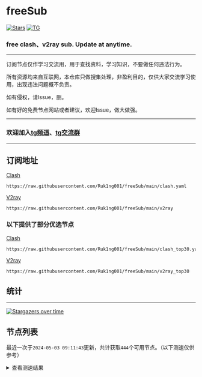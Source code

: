 # freeSub
[![Stars](https://img.shields.io/github/stars/Ruk1ng001/freeSub)](https://github.com/Ruk1ng001/freeSub/stargazers)
[![TG](https://img.shields.io/badge/Telegram-gray?logo=Telegram)](https://t.me/Ruk1ng001)
### free clash、v2ray sub. Update at anytime.

---

订阅节点仅作学习交流用，用于查找资料，学习知识，不要做任何违法行为。

所有资源均来自互联网，本仓库只做搜集处理，非盈利目的，仅供大家交流学习使用，出现违法问题概不负责。

如有侵权，请Issue，删。

如有好的免费节点网站或者建议，欢迎Issue，做大做强。

---

### 欢迎加入[tg频道](https://t.me/Ruk1ng001)、[tg交流群](https://t.me/+-e-b04EE5Cw2NmU1)

---

## 订阅地址
[Clash](https://raw.githubusercontent.com/Ruk1ng001/freeSub/main/clash.yaml)
```
https://raw.githubusercontent.com/Ruk1ng001/freeSub/main/clash.yaml
```
[V2ray](https://raw.githubusercontent.com/Ruk1ng001/freeSub/main/v2ray)
```
https://raw.githubusercontent.com/Ruk1ng001/freeSub/main/v2ray
```
### 以下提供了部分优选节点

[Clash](https://raw.githubusercontent.com/Ruk1ng001/freeSub/main/clash_top30.yaml)
```
https://raw.githubusercontent.com/Ruk1ng001/freeSub/main/clash_top30.yaml
```
[V2ray](https://raw.githubusercontent.com/Ruk1ng001/freeSub/main/v2ray_top30)
```
https://raw.githubusercontent.com/Ruk1ng001/freeSub/main/v2ray_top30
```

## 统计

---

[![Stargazers over time](https://starchart.cc/Ruk1ng001/freeSub.svg)](https://starchart.cc/Ruk1ng001/freeSub)

## 节点列表

最近一次于`2024-05-03 09:11:43`更新，共计获取`444`个可用节点。（以下测速仅供参考）

<details> <summary>查看测速结果</summary>

| 序号 | 节点 | 带宽 | 延迟 |
|:--:|:--:|:--:|:--:|
 | 1 | github.com/Ruk1ng001_128763420 | 2.07MB/s | 323.00ms |
 | 2 | github.com/Ruk1ng001_626559234 | 2.05MB/s | 338.00ms |
 | 3 | github.com/Ruk1ng001_2183640927 | 1.99MB/s | 335.00ms |
 | 4 | github.com/Ruk1ng001_3414769136 | 1.98MB/s | 364.00ms |
 | 5 | github.com/Ruk1ng001_2239045153 | 1.98MB/s | 352.00ms |
 | 6 | github.com/Ruk1ng001_466362171 | 1.97MB/s | 348.00ms |
 | 7 | github.com/Ruk1ng001_2985772439 | 1.97MB/s | 339.00ms |
 | 8 | github.com/Ruk1ng001_3097757308 | 1.96MB/s | 348.00ms |
 | 9 | github.com/Ruk1ng001_2843511257 | 1.96MB/s | 361.00ms |
 | 10 | github.com/Ruk1ng001_2444498919 | 1.96MB/s | 363.00ms |
 | 11 | github.com/Ruk1ng001_1788757087 | 1.96MB/s | 294.00ms |
 | 12 | github.com/Ruk1ng001_578713932 | 1.95MB/s | 378.00ms |
 | 13 | github.com/Ruk1ng001_2620818422 | 1.92MB/s | 372.00ms |
 | 14 | github.com/Ruk1ng001_75363703 | 1.92MB/s | 379.00ms |
 | 15 | github.com/Ruk1ng001_347793330 | 1.91MB/s | 379.00ms |
 | 16 | github.com/Ruk1ng001_915446899 | 1.88MB/s | 364.00ms |
 | 17 | github.com/Ruk1ng001_2943435669 | 1.88MB/s | 366.00ms |
 | 18 | github.com/Ruk1ng001_2050607000 | 1.87MB/s | 373.00ms |
 | 19 | github.com/Ruk1ng001_387419839 | 1.87MB/s | 341.00ms |
 | 20 | github.com/Ruk1ng001_2715591450 | 1.81MB/s | 409.00ms |
 | 21 | github.com/Ruk1ng001_4180882920 | 1.81MB/s | 346.00ms |
 | 22 | github.com/Ruk1ng001_2369171920 | 1.78MB/s | 375.00ms |
 | 23 | github.com/Ruk1ng001_856261957 | 1.77MB/s | 364.00ms |
 | 24 | github.com/Ruk1ng001_3756443429 | 1.77MB/s | 409.00ms |
 | 25 | github.com/Ruk1ng001_3344000171 | 1.76MB/s | 399.00ms |
 | 26 | github.com/Ruk1ng001_4191312650 | 1.75MB/s | 396.00ms |
 | 27 | github.com/Ruk1ng001_598599148 | 1.74MB/s | 432.00ms |
 | 28 | github.com/Ruk1ng001_168039740 | 1.74MB/s | 395.00ms |
 | 29 | github.com/Ruk1ng001_3301087384 | 1.70MB/s | 427.00ms |
 | 30 | github.com/Ruk1ng001_1519808525 | 1.68MB/s | 440.00ms |
 | 31 | github.com/Ruk1ng001_4144431941 | 1.66MB/s | 416.00ms |
 | 32 | github.com/Ruk1ng001_1463944759 | 1.66MB/s | 450.00ms |
 | 33 | github.com/Ruk1ng001_4272305686 | 1.65MB/s | 425.00ms |
 | 34 | github.com/Ruk1ng001_3562382911 | 1.64MB/s | 456.00ms |
 | 35 | github.com/Ruk1ng001_1949634469 | 1.63MB/s | 446.00ms |
 | 36 | github.com/Ruk1ng001_3706791589 | 1.63MB/s | 455.00ms |
 | 37 | github.com/Ruk1ng001_3769993081 | 1.63MB/s | 449.00ms |
 | 38 | github.com/Ruk1ng001_400599113 | 1.62MB/s | 445.00ms |
 | 39 | github.com/Ruk1ng001_143911739 | 1.62MB/s | 463.00ms |
 | 40 | github.com/Ruk1ng001_1929784923 | 1.62MB/s | 452.00ms |
 | 41 | github.com/Ruk1ng001_957130772 | 1.61MB/s | 474.00ms |
 | 42 | github.com/Ruk1ng001_171614475 | 1.61MB/s | 451.00ms |
 | 43 | github.com/Ruk1ng001_80119668 | 1.60MB/s | 483.00ms |
 | 44 | github.com/Ruk1ng001_3727740237 | 1.60MB/s | 474.00ms |
 | 45 | github.com/Ruk1ng001_1698202897 | 1.59MB/s | 469.00ms |
 | 46 | github.com/Ruk1ng001_3371211912 | 1.59MB/s | 478.00ms |
 | 47 | github.com/Ruk1ng001_1877188473 | 1.58MB/s | 480.00ms |
 | 48 | github.com/Ruk1ng001_1279104611 | 1.58MB/s | 475.00ms |
 | 49 | github.com/Ruk1ng001_2162820002 | 1.58MB/s | 476.00ms |
 | 50 | github.com/Ruk1ng001_3729512015 | 1.57MB/s | 466.00ms |
 | 51 | github.com/Ruk1ng001_793951624 | 1.57MB/s | 445.00ms |
 | 52 | github.com/Ruk1ng001_138898346 | 1.56MB/s | 426.00ms |
 | 53 | github.com/Ruk1ng001_1033832522 | 1.56MB/s | 484.00ms |
 | 54 | github.com/Ruk1ng001_2330981106 | 1.55MB/s | 469.00ms |
 | 55 | github.com/Ruk1ng001_2839295530 | 1.55MB/s | 472.00ms |
 | 56 | github.com/Ruk1ng001_4240525541 | 1.55MB/s | 456.00ms |
 | 57 | github.com/Ruk1ng001_2805274624 | 1.54MB/s | 504.00ms |
 | 58 | github.com/Ruk1ng001_1770341018 | 1.54MB/s | 481.00ms |
 | 59 | github.com/Ruk1ng001_927832484 | 1.53MB/s | 504.00ms |
 | 60 | github.com/Ruk1ng001_2368617972 | 1.53MB/s | 495.00ms |
 | 61 | github.com/Ruk1ng001_4053088306 | 1.52MB/s | 514.00ms |
 | 62 | github.com/Ruk1ng001_3723232952 | 1.51MB/s | 496.00ms |
 | 63 | github.com/Ruk1ng001_1938944025 | 1.51MB/s | 491.00ms |
 | 64 | github.com/Ruk1ng001_1453958981 | 1.51MB/s | 478.00ms |
 | 65 | github.com/Ruk1ng001_2657379956 | 1.50MB/s | 507.00ms |
 | 66 | github.com/Ruk1ng001_2723841597 | 1.50MB/s | 481.00ms |
 | 67 | github.com/Ruk1ng001_1807751528 | 1.50MB/s | 484.00ms |
 | 68 | github.com/Ruk1ng001_3158412527 | 1.50MB/s | 403.00ms |
 | 69 | github.com/Ruk1ng001_2063993261 | 1.49MB/s | 521.00ms |
 | 70 | github.com/Ruk1ng001_954758114 | 1.49MB/s | 508.00ms |
 | 71 | github.com/Ruk1ng001_4116163814 | 1.49MB/s | 495.00ms |
 | 72 | github.com/Ruk1ng001_2462725052 | 1.48MB/s | 478.00ms |
 | 73 | github.com/Ruk1ng001_1761423051 | 1.47MB/s | 513.00ms |
 | 74 | github.com/Ruk1ng001_2555901110 | 1.46MB/s | 519.00ms |
 | 75 | github.com/Ruk1ng001_3093217069 | 1.46MB/s | 466.00ms |
 | 76 | github.com/Ruk1ng001_3634137622 | 1.45MB/s | 530.00ms |
 | 77 | github.com/Ruk1ng001_4042088589 | 1.44MB/s | 539.00ms |
 | 78 | github.com/Ruk1ng001_240974078 | 1.43MB/s | 475.00ms |
 | 79 | github.com/Ruk1ng001_3415909905 | 1.43MB/s | 463.00ms |
 | 80 | github.com/Ruk1ng001_1012983914 | 1.43MB/s | 521.00ms |
 | 81 | github.com/Ruk1ng001_2071703730 | 1.42MB/s | 520.00ms |
 | 82 | github.com/Ruk1ng001_3198024202 | 1.42MB/s | 501.00ms |
 | 83 | github.com/Ruk1ng001_3925994102 | 1.42MB/s | 503.00ms |
 | 84 | github.com/Ruk1ng001_839126155 | 1.41MB/s | 359.00ms |
 | 85 | github.com/Ruk1ng001_507370317 | 1.40MB/s | 567.00ms |
 | 86 | github.com/Ruk1ng001_117669690 | 1.40MB/s | 511.00ms |
 | 87 | github.com/Ruk1ng001_4030139503 | 1.39MB/s | 540.00ms |
 | 88 | github.com/Ruk1ng001_1188677701 | 1.37MB/s | 511.00ms |
 | 89 | github.com/Ruk1ng001_1563490701 | 1.37MB/s | 478.00ms |
 | 90 | github.com/Ruk1ng001_1125465398 | 1.33MB/s | 384.00ms |
 | 91 | github.com/Ruk1ng001_2594092524 | 1.32MB/s | 586.00ms |
 | 92 | github.com/Ruk1ng001_2737174827 | 1.32MB/s | 461.00ms |
 | 93 | github.com/Ruk1ng001_3296524446 | 1.31MB/s | 437.00ms |
 | 94 | github.com/Ruk1ng001_2598411717 | 1.31MB/s | 580.00ms |
 | 95 | github.com/Ruk1ng001_1478932410 | 1.31MB/s | 476.00ms |
 | 96 | github.com/Ruk1ng001_287266376 | 1.31MB/s | 412.00ms |
 | 97 | github.com/Ruk1ng001_2585037498 | 1.30MB/s | 516.00ms |
 | 98 | github.com/Ruk1ng001_2399231543 | 1.30MB/s | 511.00ms |
 | 99 | github.com/Ruk1ng001_3789220575 | 1.29MB/s | 582.00ms |
 | 100 | github.com/Ruk1ng001_3350958842 | 1.28MB/s | 485.00ms |
 | 101 | github.com/Ruk1ng001_324794188 | 1.26MB/s | 528.00ms |
 | 102 | github.com/Ruk1ng001_2226729587 | 1.26MB/s | 448.00ms |
 | 103 | github.com/Ruk1ng001_1182001113 | 1.23MB/s | 578.00ms |
 | 104 | github.com/Ruk1ng001_4123379038 | 1.23MB/s | 382.00ms |
 | 105 | github.com/Ruk1ng001_1395764132 | 1.19MB/s | 516.00ms |
 | 106 | github.com/Ruk1ng001_1088924052 | 1.18MB/s | 552.00ms |
 | 107 | github.com/Ruk1ng001_1351873391 | 1.18MB/s | 589.00ms |
 | 108 | github.com/Ruk1ng001_2356634354 | 1.17MB/s | 382.00ms |
 | 109 | github.com/Ruk1ng001_2888341624 | 1.17MB/s | 486.00ms |
 | 110 | github.com/Ruk1ng001_4020944336 | 1.17MB/s | 542.00ms |
 | 111 | github.com/Ruk1ng001_777700868 | 1.16MB/s | 406.00ms |
 | 112 | github.com/Ruk1ng001_3005743888 | 1.14MB/s | 694.00ms |
 | 113 | github.com/Ruk1ng001_3583359019 | 1.14MB/s | 444.00ms |
 | 114 | github.com/Ruk1ng001_2721575360 | 1.14MB/s | 553.00ms |
 | 115 | github.com/Ruk1ng001_2669505218 | 1.13MB/s | 563.00ms |
 | 116 | github.com/Ruk1ng001_1119613962 | 1.13MB/s | 608.00ms |
 | 117 | github.com/Ruk1ng001_2101674290 | 1.12MB/s | 573.00ms |
 | 118 | github.com/Ruk1ng001_3823499304 | 1.11MB/s | 745.00ms |
 | 119 | github.com/Ruk1ng001_3252704008 | 1.11MB/s | 587.00ms |
 | 120 | github.com/Ruk1ng001_1603598306 | 1.11MB/s | 651.00ms |
 | 121 | github.com/Ruk1ng001_953033520 | 1.10MB/s | 491.00ms |
 | 122 | github.com/Ruk1ng001_4272486697 | 1.10MB/s | 756.00ms |
 | 123 | github.com/Ruk1ng001_1564458080 | 1.09MB/s | 607.00ms |
 | 124 | github.com/Ruk1ng001_3036999788 | 1.08MB/s | 584.00ms |
 | 125 | github.com/Ruk1ng001_2630493266 | 1.08MB/s | 590.00ms |
 | 126 | github.com/Ruk1ng001_584185190 | 1.08MB/s | 656.00ms |
 | 127 | github.com/Ruk1ng001_3892799294 | 1.06MB/s | 607.00ms |
 | 128 | github.com/Ruk1ng001_3289759998 | 1.06MB/s | 404.00ms |
 | 129 | github.com/Ruk1ng001_4100157755 | 1.06MB/s | 583.00ms |
 | 130 | github.com/Ruk1ng001_3421731098 | 1.04MB/s | 596.00ms |
 | 131 | github.com/Ruk1ng001_2922872412 | 1.03MB/s | 599.00ms |
 | 132 | github.com/Ruk1ng001_1222340813 | 1.02MB/s | 775.00ms |
 | 133 | github.com/Ruk1ng001_656166684 | 1.02MB/s | 765.00ms |
 | 134 | github.com/Ruk1ng001_569222363 | 1.00MB/s | 458.00ms |
 | 135 | github.com/Ruk1ng001_2491406993 | 1010.27KB/s | 809.00ms |
 | 136 | github.com/Ruk1ng001_1407359181 | 1009.96KB/s | 643.00ms |
 | 137 | github.com/Ruk1ng001_511568309 | 983.94KB/s | 753.00ms |
 | 138 | github.com/Ruk1ng001_3529864951 | 976.16KB/s | 769.00ms |
 | 139 | github.com/Ruk1ng001_3392725797 | 964.01KB/s | 724.00ms |
 | 140 | github.com/Ruk1ng001_2223018783 | 958.69KB/s | 683.00ms |
 | 141 | github.com/Ruk1ng001_1238702783 | 947.21KB/s | 763.00ms |
 | 142 | github.com/Ruk1ng001_2658089114 | 928.59KB/s | 844.00ms |
 | 143 | github.com/Ruk1ng001_2528855050 | 924.66KB/s | 922.00ms |
 | 144 | github.com/Ruk1ng001_3617853271 | 922.16KB/s | 700.00ms |
 | 145 | github.com/Ruk1ng001_3061589223 | 918.21KB/s | 640.00ms |
 | 146 | github.com/Ruk1ng001_833949184 | 905.99KB/s | 826.00ms |
 | 147 | github.com/Ruk1ng001_805306763 | 900.82KB/s | 424.00ms |
 | 148 | github.com/Ruk1ng001_2406887369 | 896.00KB/s | 848.00ms |
 | 149 | github.com/Ruk1ng001_102376345 | 884.00KB/s | 698.00ms |
 | 150 | github.com/Ruk1ng001_1666361284 | 867.75KB/s | 804.00ms |
 | 151 | github.com/Ruk1ng001_2320439700 | 863.22KB/s | 990.00ms |
 | 152 | github.com/Ruk1ng001_2243424678 | 850.34KB/s | 480.00ms |
 | 153 | github.com/Ruk1ng001_1855538875 | 846.95KB/s | 552.00ms |
 | 154 | github.com/Ruk1ng001_2143117961 | 846.15KB/s | 763.00ms |
 | 155 | github.com/Ruk1ng001_3315452762 | 840.51KB/s | 713.00ms |
 | 156 | github.com/Ruk1ng001_1758505365 | 836.39KB/s | 770.00ms |
 | 157 | github.com/Ruk1ng001_3371008056 | 830.03KB/s | 739.00ms |
 | 158 | github.com/Ruk1ng001_1981915922 | 830.01KB/s | 483.00ms |
 | 159 | github.com/Ruk1ng001_1689228425 | 824.70KB/s | 784.00ms |
 | 160 | github.com/Ruk1ng001_4179335111 | 822.70KB/s | 1084.00ms |
 | 161 | github.com/Ruk1ng001_3856652167 | 821.72KB/s | 849.00ms |
 | 162 | github.com/Ruk1ng001_1233879076 | 821.06KB/s | 643.00ms |
 | 163 | github.com/Ruk1ng001_264890559 | 814.81KB/s | 721.00ms |
 | 164 | github.com/Ruk1ng001_1896070381 | 797.67KB/s | 470.00ms |
 | 165 | github.com/Ruk1ng001_2429767849 | 789.45KB/s | 864.00ms |
 | 166 | github.com/Ruk1ng001_2686558329 | 779.01KB/s | 925.00ms |
 | 167 | github.com/Ruk1ng001_2162092312 | 775.38KB/s | 749.00ms |
 | 168 | github.com/Ruk1ng001_2232785856 | 762.94KB/s | 931.00ms |
 | 169 | github.com/Ruk1ng001_650632506 | 739.46KB/s | 735.00ms |
 | 170 | github.com/Ruk1ng001_2013146544 | 713.85KB/s | 747.00ms |
 | 171 | github.com/Ruk1ng001_2156494072 | 712.93KB/s | 766.00ms |
 | 172 | github.com/Ruk1ng001_1108544810 | 709.53KB/s | 750.00ms |
 | 173 | github.com/Ruk1ng001_3293006801 | 706.45KB/s | 736.00ms |
 | 174 | github.com/Ruk1ng001_796916901 | 691.02KB/s | 779.00ms |
 | 175 | github.com/Ruk1ng001_2003673791 | 676.55KB/s | 823.00ms |
 | 176 | github.com/Ruk1ng001_4134827339 | 669.86KB/s | 779.00ms |
 | 177 | github.com/Ruk1ng001_549349443 | 669.27KB/s | 892.00ms |
 | 178 | github.com/Ruk1ng001_330843407 | 660.12KB/s | 744.00ms |
 | 179 | github.com/Ruk1ng001_1704156916 | 653.14KB/s | 1176.00ms |
 | 180 | github.com/Ruk1ng001_3470745775 | 651.07KB/s | 869.00ms |
 | 181 | github.com/Ruk1ng001_1899337013 | 648.95KB/s | 939.00ms |
 | 182 | github.com/Ruk1ng001_1629869478 | 645.69KB/s | 912.00ms |
 | 183 | github.com/Ruk1ng001_3664318348 | 641.47KB/s | 1193.00ms |
 | 184 | github.com/Ruk1ng001_1708283347 | 641.39KB/s | 908.00ms |
 | 185 | github.com/Ruk1ng001_4160295800 | 640.57KB/s | 946.00ms |
 | 186 | github.com/Ruk1ng001_2512306605 | 638.08KB/s | 1033.00ms |
 | 187 | github.com/Ruk1ng001_913949734 | 622.73KB/s | 1243.00ms |
 | 188 | github.com/Ruk1ng001_2686546267 | 618.04KB/s | 1138.00ms |
 | 189 | github.com/Ruk1ng001_381738746 | 617.83KB/s | 959.00ms |
 | 190 | github.com/Ruk1ng001_568522203 | 614.17KB/s | 1507.00ms |
 | 191 | github.com/Ruk1ng001_314498641 | 607.57KB/s | 1207.00ms |
 | 192 | github.com/Ruk1ng001_3412803857 | 604.19KB/s | 813.00ms |
 | 193 | github.com/Ruk1ng001_917732522 | 598.15KB/s | 741.00ms |
 | 194 | github.com/Ruk1ng001_4270380710 | 597.31KB/s | 894.00ms |
 | 195 | github.com/Ruk1ng001_3269662008 | 594.43KB/s | 856.00ms |
 | 196 | github.com/Ruk1ng001_453848929 | 593.72KB/s | 1183.00ms |
 | 197 | github.com/Ruk1ng001_4266001185 | 591.55KB/s | 871.00ms |
 | 198 | github.com/Ruk1ng001_3969388361 | 584.87KB/s | 1245.00ms |
 | 199 | github.com/Ruk1ng001_465507900 | 579.74KB/s | 1081.00ms |
 | 200 | github.com/Ruk1ng001_3255661347 | 576.69KB/s | 1250.00ms |
 | 201 | github.com/Ruk1ng001_312756856 | 574.58KB/s | 1254.00ms |
 | 202 | github.com/Ruk1ng001_4007667522 | 568.43KB/s | 948.00ms |
 | 203 | github.com/Ruk1ng001_2042753894 | 564.63KB/s | 1171.00ms |
 | 204 | github.com/Ruk1ng001_677993307 | 564.30KB/s | 997.00ms |
 | 205 | github.com/Ruk1ng001_16216811 | 550.44KB/s | 1014.00ms |
 | 206 | github.com/Ruk1ng001_2472677522 | 547.52KB/s | 1011.00ms |
 | 207 | github.com/Ruk1ng001_1923301386 | 545.72KB/s | 888.00ms |
 | 208 | github.com/Ruk1ng001_4191301456 | 542.76KB/s | 1199.00ms |
 | 209 | github.com/Ruk1ng001_2289611070 | 540.56KB/s | 985.00ms |
 | 210 | github.com/Ruk1ng001_796081869 | 538.94KB/s | 989.00ms |
 | 211 | github.com/Ruk1ng001_459534470 | 536.84KB/s | 1481.00ms |
 | 212 | github.com/Ruk1ng001_4247945564 | 535.01KB/s | 1059.00ms |
 | 213 | github.com/Ruk1ng001_2070134522 | 532.80KB/s | 1020.00ms |
 | 214 | github.com/Ruk1ng001_743245154 | 531.70KB/s | 1055.00ms |
 | 215 | github.com/Ruk1ng001_2972017875 | 530.85KB/s | 1072.00ms |
 | 216 | github.com/Ruk1ng001_818844100 | 528.78KB/s | 1468.00ms |
 | 217 | github.com/Ruk1ng001_820586957 | 528.78KB/s | 1041.00ms |
 | 218 | github.com/Ruk1ng001_1022491906 | 525.34KB/s | 1070.00ms |
 | 219 | github.com/Ruk1ng001_1867123431 | 523.23KB/s | 1141.00ms |
 | 220 | github.com/Ruk1ng001_2235880954 | 522.35KB/s | 1103.00ms |
 | 221 | github.com/Ruk1ng001_2308501734 | 518.88KB/s | 1544.00ms |
 | 222 | github.com/Ruk1ng001_1616468470 | 518.68KB/s | 1100.00ms |
 | 223 | github.com/Ruk1ng001_1080686342 | 513.64KB/s | 1135.00ms |
 | 224 | github.com/Ruk1ng001_3718325696 | 510.13KB/s | 1040.00ms |
 | 225 | github.com/Ruk1ng001_2194615537 | 508.45KB/s | 1477.00ms |
 | 226 | github.com/Ruk1ng001_2070459600 | 508.07KB/s | 995.00ms |
 | 227 | github.com/Ruk1ng001_3872609684 | 505.95KB/s | 982.00ms |
 | 228 | github.com/Ruk1ng001_1622005853 | 505.43KB/s | 1421.00ms |
 | 229 | github.com/Ruk1ng001_2287653495 | 500.65KB/s | 1610.00ms |
 | 230 | github.com/Ruk1ng001_2054894954 | 499.70KB/s | 1487.00ms |
 | 231 | github.com/Ruk1ng001_1336643521 | 498.37KB/s | 1160.00ms |
 | 232 | github.com/Ruk1ng001_450225626 | 496.26KB/s | 1339.00ms |
 | 233 | github.com/Ruk1ng001_3862002053 | 495.43KB/s | 1088.00ms |
 | 234 | github.com/Ruk1ng001_185289708 | 493.72KB/s | 1169.00ms |
 | 235 | github.com/Ruk1ng001_3137877877 | 492.46KB/s | 1124.00ms |
 | 236 | github.com/Ruk1ng001_3686634168 | 489.59KB/s | 773.00ms |
 | 237 | github.com/Ruk1ng001_294770386 | 488.35KB/s | 1315.00ms |
 | 238 | github.com/Ruk1ng001_1472351678 | 486.88KB/s | 1567.00ms |
 | 239 | github.com/Ruk1ng001_60235898 | 486.70KB/s | 1105.00ms |
 | 240 | github.com/Ruk1ng001_4228540451 | 483.14KB/s | 1458.00ms |
 | 241 | github.com/Ruk1ng001_3131832109 | 482.83KB/s | 1641.00ms |
 | 242 | github.com/Ruk1ng001_1079250985 | 481.29KB/s | 1345.00ms |
 | 243 | github.com/Ruk1ng001_277670636 | 477.11KB/s | 1718.00ms |
 | 244 | github.com/Ruk1ng001_2193625575 | 473.81KB/s | 1619.00ms |
 | 245 | github.com/Ruk1ng001_458165570 | 470.28KB/s | 1123.00ms |
 | 246 | github.com/Ruk1ng001_743354087 | 469.46KB/s | 1065.00ms |
 | 247 | github.com/Ruk1ng001_4063309201 | 469.21KB/s | 1586.00ms |
 | 248 | github.com/Ruk1ng001_395919168 | 469.02KB/s | 1325.00ms |
 | 249 | github.com/Ruk1ng001_3601447110 | 454.10KB/s | 831.00ms |
 | 250 | github.com/Ruk1ng001_3643546219 | 451.69KB/s | 1008.00ms |
 | 251 | github.com/Ruk1ng001_3939816147 | 445.96KB/s | 1703.00ms |
 | 252 | github.com/Ruk1ng001_4092588191 | 444.13KB/s | 1325.00ms |
 | 253 | github.com/Ruk1ng001_180441397 | 443.10KB/s | 1460.00ms |
 | 254 | github.com/Ruk1ng001_1961538044 | 441.09KB/s | 1759.00ms |
 | 255 | github.com/Ruk1ng001_1090519050 | 439.92KB/s | 1785.00ms |
 | 256 | github.com/Ruk1ng001_3767884961 | 436.13KB/s | 1604.00ms |
 | 257 | github.com/Ruk1ng001_2416085183 | 435.32KB/s | 1492.00ms |
 | 258 | github.com/Ruk1ng001_2159656259 | 428.52KB/s | 1574.00ms |
 | 259 | github.com/Ruk1ng001_2015720010 | 427.41KB/s | 1517.00ms |
 | 260 | github.com/Ruk1ng001_1397889987 | 425.65KB/s | 1674.00ms |
 | 261 | github.com/Ruk1ng001_1075988907 | 423.17KB/s | 1089.00ms |
 | 262 | github.com/Ruk1ng001_4277850323 | 420.07KB/s | 1888.00ms |
 | 263 | github.com/Ruk1ng001_4077563032 | 419.15KB/s | 1040.00ms |
 | 264 | github.com/Ruk1ng001_1997544007 | 417.95KB/s | 1229.00ms |
 | 265 | github.com/Ruk1ng001_1812061750 | 416.77KB/s | 1869.00ms |
 | 266 | github.com/Ruk1ng001_1132634313 | 410.40KB/s | 1277.00ms |
 | 267 | github.com/Ruk1ng001_1874131368 | 408.31KB/s | 1875.00ms |
 | 268 | github.com/Ruk1ng001_2264581289 | 406.84KB/s | 1593.00ms |
 | 269 | github.com/Ruk1ng001_2999369665 | 406.42KB/s | 1284.00ms |
 | 270 | github.com/Ruk1ng001_1207854352 | 405.49KB/s | 1197.00ms |
 | 271 | github.com/Ruk1ng001_2892053561 | 404.86KB/s | 1213.00ms |
 | 272 | github.com/Ruk1ng001_371732869 | 403.07KB/s | 1765.00ms |
 | 273 | github.com/Ruk1ng001_102931221 | 401.85KB/s | 2020.00ms |
 | 274 | github.com/Ruk1ng001_3003491166 | 401.75KB/s | 1169.00ms |
 | 275 | github.com/Ruk1ng001_1964030541 | 401.11KB/s | 1218.00ms |
 | 276 | github.com/Ruk1ng001_2601526035 | 400.42KB/s | 1188.00ms |
 | 277 | github.com/Ruk1ng001_3697537718 | 399.28KB/s | 1251.00ms |
 | 278 | github.com/Ruk1ng001_2152169481 | 398.53KB/s | 1229.00ms |
 | 279 | github.com/Ruk1ng001_2908148325 | 396.78KB/s | 1199.00ms |
 | 280 | github.com/Ruk1ng001_1200556249 | 395.24KB/s | 1266.00ms |
 | 281 | github.com/Ruk1ng001_2503489883 | 395.19KB/s | 1960.00ms |
 | 282 | github.com/Ruk1ng001_2293490 | 392.97KB/s | 1680.00ms |
 | 283 | github.com/Ruk1ng001_447541965 | 392.95KB/s | 1201.00ms |
 | 284 | github.com/Ruk1ng001_2851247785 | 390.93KB/s | 1201.00ms |
 | 285 | github.com/Ruk1ng001_3608246380 | 390.93KB/s | 1217.00ms |
 | 286 | github.com/Ruk1ng001_1673645169 | 390.56KB/s | 1954.00ms |
 | 287 | github.com/Ruk1ng001_1674449148 | 389.37KB/s | 1210.00ms |
 | 288 | github.com/Ruk1ng001_3477832269 | 388.30KB/s | 1929.00ms |
 | 289 | github.com/Ruk1ng001_481140738 | 387.40KB/s | 1277.00ms |
 | 290 | github.com/Ruk1ng001_1832424006 | 384.19KB/s | 1249.00ms |
 | 291 | github.com/Ruk1ng001_3140634953 | 383.85KB/s | 1238.00ms |
 | 292 | github.com/Ruk1ng001_3768335150 | 383.83KB/s | 1211.00ms |
 | 293 | github.com/Ruk1ng001_3750721354 | 378.65KB/s | 1221.00ms |
 | 294 | github.com/Ruk1ng001_3835159238 | 377.65KB/s | 1840.00ms |
 | 295 | github.com/Ruk1ng001_681637097 | 377.46KB/s | 1253.00ms |
 | 296 | github.com/Ruk1ng001_1920044390 | 376.80KB/s | 1207.00ms |
 | 297 | github.com/Ruk1ng001_514394592 | 376.55KB/s | 1214.00ms |
 | 298 | github.com/Ruk1ng001_1384167582 | 376.18KB/s | 1264.00ms |
 | 299 | github.com/Ruk1ng001_541554949 | 371.69KB/s | 1230.00ms |
 | 300 | github.com/Ruk1ng001_511116049 | 371.42KB/s | 1290.00ms |
 | 301 | github.com/Ruk1ng001_2546848598 | 371.33KB/s | 2063.00ms |
 | 302 | github.com/Ruk1ng001_2643312922 | 370.11KB/s | 1680.00ms |
 | 303 | github.com/Ruk1ng001_1177855480 | 365.68KB/s | 1200.00ms |
 | 304 | github.com/Ruk1ng001_2594769059 | 364.89KB/s | 1241.00ms |
 | 305 | github.com/Ruk1ng001_3243775310 | 364.32KB/s | 1233.00ms |
 | 306 | github.com/Ruk1ng001_213571457 | 360.16KB/s | 1259.00ms |
 | 307 | github.com/Ruk1ng001_2269129838 | 359.65KB/s | 1754.00ms |
 | 308 | github.com/Ruk1ng001_602882023 | 356.74KB/s | 1627.00ms |
 | 309 | github.com/Ruk1ng001_2836989322 | 352.73KB/s | 871.00ms |
 | 310 | github.com/Ruk1ng001_2289978129 | 348.31KB/s | 1167.00ms |
 | 311 | github.com/Ruk1ng001_2111412862 | 348.22KB/s | 738.00ms |
 | 312 | github.com/Ruk1ng001_3574727745 | 345.13KB/s | 2216.00ms |
 | 313 | github.com/Ruk1ng001_2986819677 | 343.09KB/s | 2204.00ms |
 | 314 | github.com/Ruk1ng001_2381704039 | 341.64KB/s | 1580.00ms |
 | 315 | github.com/Ruk1ng001_286035895 | 335.41KB/s | 1785.00ms |
 | 316 | github.com/Ruk1ng001_3023632956 | 328.82KB/s | 1792.00ms |
 | 317 | github.com/Ruk1ng001_3950360128 | 327.77KB/s | 832.00ms |
 | 318 | github.com/Ruk1ng001_3115135129 | 327.31KB/s | 1788.00ms |
 | 319 | github.com/Ruk1ng001_775476669 | 318.74KB/s | 1717.00ms |
 | 320 | github.com/Ruk1ng001_3365347127 | 318.72KB/s | 2017.00ms |
 | 321 | github.com/Ruk1ng001_1716491296 | 312.81KB/s | 1390.00ms |
 | 322 | github.com/Ruk1ng001_1734840782 | 312.26KB/s | 1178.00ms |
 | 323 | github.com/Ruk1ng001_4121145137 | 311.22KB/s | 1474.00ms |
 | 324 | github.com/Ruk1ng001_3119109947 | 311.08KB/s | 2057.00ms |
 | 325 | github.com/Ruk1ng001_3950600416 | 301.72KB/s | 1840.00ms |
 | 326 | github.com/Ruk1ng001_2183745117 | 301.07KB/s | 1822.00ms |
 | 327 | github.com/Ruk1ng001_295479432 | 299.48KB/s | 1880.00ms |
 | 328 | github.com/Ruk1ng001_1474289780 | 298.40KB/s | 1217.00ms |
 | 329 | github.com/Ruk1ng001_1522185847 | 298.05KB/s | 572.00ms |
 | 330 | github.com/Ruk1ng001_4243654586 | 297.90KB/s | 1053.00ms |
 | 331 | github.com/Ruk1ng001_4131957569 | 297.87KB/s | 852.00ms |
 | 332 | github.com/Ruk1ng001_1430474549 | 297.77KB/s | 683.00ms |
 | 333 | github.com/Ruk1ng001_3900170868 | 297.75KB/s | 1468.00ms |
 | 334 | github.com/Ruk1ng001_2519493007 | 294.62KB/s | 1097.00ms |
 | 335 | github.com/Ruk1ng001_1885447397 | 293.95KB/s | 1098.00ms |
 | 336 | github.com/Ruk1ng001_1396111506 | 292.37KB/s | 631.00ms |
 | 337 | github.com/Ruk1ng001_3850734258 | 292.11KB/s | 1401.00ms |
 | 338 | github.com/Ruk1ng001_2335093990 | 291.11KB/s | 1607.00ms |
 | 339 | github.com/Ruk1ng001_2869437241 | 282.82KB/s | 1883.00ms |
 | 340 | github.com/Ruk1ng001_3578822674 | 278.32KB/s | 1064.00ms |
 | 341 | github.com/Ruk1ng001_2605417371 | 271.72KB/s | 1988.00ms |
 | 342 | github.com/Ruk1ng001_3913272352 | 271.34KB/s | 1622.00ms |
 | 343 | github.com/Ruk1ng001_2929758138 | 253.96KB/s | 786.00ms |
 | 344 | github.com/Ruk1ng001_1290499907 | 253.69KB/s | 797.00ms |
 | 345 | github.com/Ruk1ng001_1260481789 | 249.99KB/s | 1542.00ms |
 | 346 | github.com/Ruk1ng001_3765547884 | 245.95KB/s | 1262.00ms |
 | 347 | github.com/Ruk1ng001_2145981711 | 224.15KB/s | 1952.00ms |
 | 348 | github.com/Ruk1ng001_2027234600 | 218.64KB/s | 1692.00ms |
 | 349 | github.com/Ruk1ng001_3221459324 | 217.19KB/s | 1309.00ms |
 | 350 | github.com/Ruk1ng001_1166995655 | 213.11KB/s | 752.00ms |
 | 351 | github.com/Ruk1ng001_60043502 | 212.81KB/s | 568.00ms |
 | 352 | github.com/Ruk1ng001_2874421151 | 212.75KB/s | 1014.00ms |
 | 353 | github.com/Ruk1ng001_54319794 | 212.65KB/s | 939.00ms |
 | 354 | github.com/Ruk1ng001_3616437468 | 212.63KB/s | 578.00ms |
 | 355 | github.com/Ruk1ng001_3229056931 | 212.54KB/s | 520.00ms |
 | 356 | github.com/Ruk1ng001_1151839670 | 212.42KB/s | 927.00ms |
 | 357 | github.com/Ruk1ng001_2326791719 | 212.29KB/s | 516.00ms |
 | 358 | github.com/Ruk1ng001_2444288737 | 209.34KB/s | 2595.00ms |
 | 359 | github.com/Ruk1ng001_368365411 | 205.03KB/s | 1914.00ms |
 | 360 | github.com/Ruk1ng001_453425226 | 201.90KB/s | 2756.00ms |
 | 361 | github.com/Ruk1ng001_2547079726 | 199.92KB/s | 2079.00ms |
 | 362 | github.com/Ruk1ng001_24015290 | 195.63KB/s | 1729.00ms |
 | 363 | github.com/Ruk1ng001_3889678921 | 192.84KB/s | 2323.00ms |
 | 364 | github.com/Ruk1ng001_3778552242 | 191.54KB/s | 1079.00ms |
 | 365 | github.com/Ruk1ng001_972258743 | 175.20KB/s | 1139.00ms |
 | 366 | github.com/Ruk1ng001_3806979899 | 171.06KB/s | 1764.00ms |
 | 367 | github.com/Ruk1ng001_2963130294 | 170.81KB/s | 1791.00ms |
 | 368 | github.com/Ruk1ng001_908810239 | 169.95KB/s | 495.00ms |
 | 369 | github.com/Ruk1ng001_2896458796 | 169.82KB/s | 383.00ms |
 | 370 | github.com/Ruk1ng001_3814527719 | 169.80KB/s | 406.00ms |
 | 371 | github.com/Ruk1ng001_3778731101 | 169.80KB/s | 631.00ms |
 | 372 | github.com/Ruk1ng001_3698534412 | 169.60KB/s | 621.00ms |
 | 373 | github.com/Ruk1ng001_1938509145 | 169.56KB/s | 314.00ms |
 | 374 | github.com/Ruk1ng001_2405064322 | 169.45KB/s | 478.00ms |
 | 375 | github.com/Ruk1ng001_628884044 | 169.06KB/s | 766.00ms |
 | 376 | github.com/Ruk1ng001_2472667635 | 166.64KB/s | 1243.00ms |
 | 377 | github.com/Ruk1ng001_1646410468 | 161.96KB/s | 1216.00ms |
 | 378 | github.com/Ruk1ng001_2019008174 | 161.47KB/s | 1506.00ms |
 | 379 | github.com/Ruk1ng001_1321590311 | 159.95KB/s | 1519.00ms |
 | 380 | github.com/Ruk1ng001_3341356825 | 159.54KB/s | 1191.00ms |
 | 381 | github.com/Ruk1ng001_508957716 | 159.47KB/s | 1553.00ms |
 | 382 | github.com/Ruk1ng001_2978354043 | 152.68KB/s | 1226.00ms |
 | 383 | github.com/Ruk1ng001_1113921414 | 148.07KB/s | 1842.00ms |
 | 384 | github.com/Ruk1ng001_3614700893 | 145.83KB/s | 829.00ms |
 | 385 | github.com/Ruk1ng001_1360201207 | 142.49KB/s | 826.00ms |
 | 386 | github.com/Ruk1ng001_1388105328 | 141.56KB/s | 1202.00ms |
 | 387 | github.com/Ruk1ng001_3959545312 | 139.03KB/s | 893.00ms |
 | 388 | github.com/Ruk1ng001_278173029 | 138.36KB/s | 1404.00ms |
 | 389 | github.com/Ruk1ng001_4223072383 | 137.50KB/s | 2702.00ms |
 | 390 | github.com/Ruk1ng001_3270069971 | 136.01KB/s | 1210.00ms |
 | 391 | github.com/Ruk1ng001_2674404594 | 132.88KB/s | 2125.00ms |
 | 392 | github.com/Ruk1ng001_482184185 | 132.30KB/s | 506.00ms |
 | 393 | github.com/Ruk1ng001_2885853846 | 131.85KB/s | 1050.00ms |
 | 394 | github.com/Ruk1ng001_4212502980 | 131.38KB/s | 771.00ms |
 | 395 | github.com/Ruk1ng001_862005167 | 131.27KB/s | 1751.00ms |
 | 396 | github.com/Ruk1ng001_1844541097 | 130.39KB/s | 585.00ms |
 | 397 | github.com/Ruk1ng001_2407376549 | 130.04KB/s | 1219.00ms |
 | 398 | github.com/Ruk1ng001_3966660473 | 129.72KB/s | 2699.00ms |
 | 399 | github.com/Ruk1ng001_2029743534 | 129.32KB/s | 1201.00ms |
 | 400 | github.com/Ruk1ng001_2386156489 | 128.76KB/s | 1986.00ms |
 | 401 | github.com/Ruk1ng001_3962870208 | 127.78KB/s | 345.00ms |
 | 402 | github.com/Ruk1ng001_981169260 | 127.78KB/s | 180.00ms |
 | 403 | github.com/Ruk1ng001_231634221 | 127.77KB/s | 292.00ms |
 | 404 | github.com/Ruk1ng001_2743847846 | 127.71KB/s | 349.00ms |
 | 405 | github.com/Ruk1ng001_756856187 | 127.68KB/s | 365.00ms |
 | 406 | github.com/Ruk1ng001_1961472029 | 127.51KB/s | 323.00ms |
 | 407 | github.com/Ruk1ng001_3733141063 | 127.42KB/s | 288.00ms |
 | 408 | github.com/Ruk1ng001_3782054836 | 126.82KB/s | 1989.00ms |
 | 409 | github.com/Ruk1ng001_776822752 | 126.69KB/s | 1261.00ms |
 | 410 | github.com/Ruk1ng001_2469366558 | 123.54KB/s | 330.00ms |
 | 411 | github.com/Ruk1ng001_398970105 | 123.48KB/s | 2517.00ms |
 | 412 | github.com/Ruk1ng001_691210972 | 118.45KB/s | 1416.00ms |
 | 413 | github.com/Ruk1ng001_2370224758 | 117.56KB/s | 1239.00ms |
 | 414 | github.com/Ruk1ng001_1261727584 | 115.67KB/s | 1151.00ms |
 | 415 | github.com/Ruk1ng001_1631711533 | 111.54KB/s | 1227.00ms |
 | 416 | github.com/Ruk1ng001_99717500 | 104.93KB/s | 1230.00ms |
 | 417 | github.com/Ruk1ng001_2402968797 | 104.40KB/s | 300.00ms |
 | 418 | github.com/Ruk1ng001_937593053 | 100.52KB/s | 2124.00ms |
 | 419 | github.com/Ruk1ng001_1780401173 | 96.13KB/s | 583.00ms |
 | 420 | github.com/Ruk1ng001_706619102 | 92.61KB/s | 2294.00ms |
 | 421 | github.com/Ruk1ng001_3802589557 | 85.51KB/s | 2321.00ms |
 | 422 | github.com/Ruk1ng001_2169729272 | 85.23KB/s | 319.00ms |
 | 423 | github.com/Ruk1ng001_3844933833 | 85.22KB/s | 65.00ms |
 | 424 | github.com/Ruk1ng001_233576226 | 85.10KB/s | 409.00ms |
 | 425 | github.com/Ruk1ng001_3564040109 | 85.06KB/s | 169.00ms |
 | 426 | github.com/Ruk1ng001_2350354956 | 84.71KB/s | 341.00ms |
 | 427 | github.com/Ruk1ng001_2786507262 | 83.91KB/s | 384.00ms |
 | 428 | github.com/Ruk1ng001_1733174884 | 73.74KB/s | 2709.00ms |
 | 429 | github.com/Ruk1ng001_2479152281 | 71.01KB/s | 2448.00ms |
 | 430 | github.com/Ruk1ng001_838451797 | 66.23KB/s | 2455.00ms |
 | 431 | github.com/Ruk1ng001_470856959 | 57.54KB/s | 2541.00ms |
 | 432 | github.com/Ruk1ng001_1362513501 | 56.06KB/s | 1343.00ms |
 | 433 | github.com/Ruk1ng001_658415159 | 55.70KB/s | 1943.00ms |
 | 434 | github.com/Ruk1ng001_678742187 | 55.31KB/s | 142.00ms |
 | 435 | github.com/Ruk1ng001_2345057710 | 53.17KB/s | 2554.00ms |
 | 436 | github.com/Ruk1ng001_2839365091 | 52.78KB/s | 157.00ms |
 | 437 | github.com/Ruk1ng001_1602302128 | 52.16KB/s | 1782.00ms |
 | 438 | github.com/Ruk1ng001_913580737 | 51.52KB/s | 635.00ms |
 | 439 |  | N/A | N/A |
 | 440 |  | N/A | N/A |
 | 441 |  | N/A | N/A |
 | 442 |  | N/A | N/A |
 | 443 |  | N/A | N/A |
 | 444 |  | N/A | N/A |


</details>